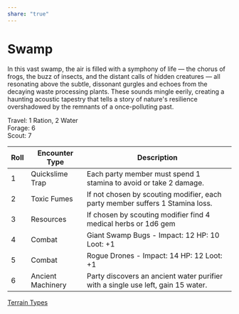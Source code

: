 ```yaml
---  
share: "true"  
---  
```

  
# Swamp  
  
In this vast swamp, the air is filled with a symphony of life — the chorus of frogs, the buzz of insects, and the distant calls of hidden creatures — all resonating above the subtle, dissonant gurgles and echoes from the decaying waste processing plants. These sounds mingle eerily, creating a haunting acoustic tapestry that tells a story of nature's resilience overshadowed by the remnants of a once-polluting past.  
  
Travel: 1 Ration, 2 Water  
Forage: 6  
Scout: 7  
  
| Roll | Encounter Type | Description |  
| ---- | ---- | ---- |  
| 1 | Quickslime Trap | Each party member must spend 1 stamina to avoid or take 2 damage. |  
| 2 | Toxic Fumes | If not chosen by scouting modifier, each party member suffers 1 Stamina loss. |  
| 3 | Resources | If chosen by scouting modifier find 4 medical herbs or 1d6 gem |  
| 4 | Combat | Giant Swamp Bugs - Impact: 12 HP: 10 Loot: +1 |  
| 5 | Combat | Rogue Drones - Impact: 14 HP: 12 Loot: +1 |  
| 6 | Ancient Machinery | Party discovers an ancient water purifier with a single use left, gain 15 water. |  
[Terrain Types](./Terrain%20Types.html)  
